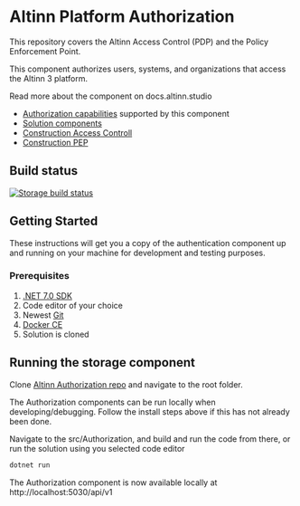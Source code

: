 # Altinn Platform Authorization

This repository covers the Altinn Access Control (PDP) and the Policy Enforcement Point.

This component authorizes users, systems, and organizations that access the Altinn 3 platform. 

Read more about the component on docs.altinn.studio

- [Authorization capabilities](https://docs.altinn.studio/technology/architecture/capabilities/runtime/security/authorization/) supported by this component
- [Solution components](https://docs.altinn.studio/technology/solutions/altinn-platform/authorization/)
- [Construction Access Controll](https://docs.altinn.studio/technology/architecture/components/application/construction/altinn-platform/authorization/accesscontrol/)
- [Construction PEP](https://docs.altinn.studio/technology/architecture/components/application/construction/altinn-platform/authorization/accesscontrol/pep/)


## Build status
[![Storage build status](https://dev.azure.com/brreg/altinn-studio/_apis/build/status/altinn-platform/authorization-master?label=platform/authorization)](https://dev.azure.com/brreg/altinn-studio/_build/latest?definitionId=43)


## Getting Started

These instructions will get you a copy of the authentication component up and running on your machine for development and testing purposes.

### Prerequisites

1. [.NET 7.0 SDK](https://dotnet.microsoft.com/download/dotnet/7.0)
2. Code editor of your choice
3. Newest [Git](https://git-scm.com/downloads)
4. [Docker CE](https://www.docker.com/get-docker)
5. Solution is cloned


## Running the storage component

Clone [Altinn Authorization repo](https://github.com/Altinn/altinn-authorization) and navigate to the root folder.

The Authorization components can be run locally when developing/debugging. Follow the install steps above if this has not already been done.

Navigate to the src/Authorization, and build and run the code from there, or run the solution using you selected code editor

```cmd
dotnet run
```

The Authorization component is now available locally at http://localhost:5030/api/v1
